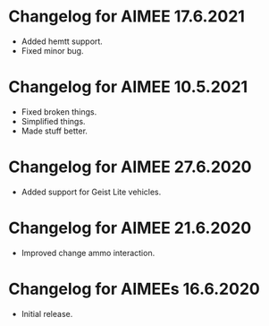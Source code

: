 # Changelog for AIMEE 17.6.2021

- Added hemtt support.
- Fixed minor bug.

# Changelog for AIMEE 10.5.2021

- Fixed broken things.
- Simplified things.
- Made stuff better.

# Changelog for AIMEE 27.6.2020

- Added support for Geist Lite vehicles.

# Changelog for AIMEE 21.6.2020

- Improved change ammo interaction.

# Changelog for AIMEEs 16.6.2020

- Initial release.
